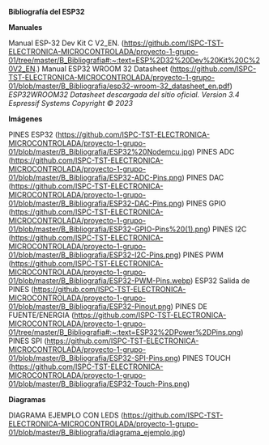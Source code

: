 **Bibliografía del ESP32**


**Manuales**

Manual ESP-32 Dev Kit C V2_EN. (https://github.com/ISPC-TST-ELECTRONICA-MICROCONTROLADA/proyecto-1-grupo-01/tree/master/B_Bibliografia#:~:text=ESP%2D32%20Dev%20Kit%20C%20V2_EN.)
Manual ESP32 WROOM 32 Datasheet (https://github.com/ISPC-TST-ELECTRONICA-MICROCONTROLADA/proyecto-1-grupo-01/blob/master/B_Bibliografia/esp32-wroom-32_datasheet_en.pdf)
*ESP32WROOM32 Datasheet descargada del sitio oficial. Version 3.4 Espressif Systems Copyright © 2023*

**Imágenes**

PINES ESP32 (https://github.com/ISPC-TST-ELECTRONICA-MICROCONTROLADA/proyecto-1-grupo-01/blob/master/B_Bibliografia/ESP32%20Nodemcu.jpg)
PINES ADC (https://github.com/ISPC-TST-ELECTRONICA-MICROCONTROLADA/proyecto-1-grupo-01/blob/master/B_Bibliografia/ESP32-ADC-Pins.png)
PINES DAC (https://github.com/ISPC-TST-ELECTRONICA-MICROCONTROLADA/proyecto-1-grupo-01/blob/master/B_Bibliografia/ESP32-DAC-Pins.png)
PINES GPIO (https://github.com/ISPC-TST-ELECTRONICA-MICROCONTROLADA/proyecto-1-grupo-01/blob/master/B_Bibliografia/ESP32-GPIO-Pins%20(1).png)
PINES I2C (https://github.com/ISPC-TST-ELECTRONICA-MICROCONTROLADA/proyecto-1-grupo-01/blob/master/B_Bibliografia/ESP32-I2C-Pins.png)
PINES PWM (https://github.com/ISPC-TST-ELECTRONICA-MICROCONTROLADA/proyecto-1-grupo-01/blob/master/B_Bibliografia/ESP32-PWM-Pins.webp)
ESP32 Salida de PINES (https://github.com/ISPC-TST-ELECTRONICA-MICROCONTROLADA/proyecto-1-grupo-01/blob/master/B_Bibliografia/ESP32-Pinout.png)
PINES DE FUENTE/ENERGIA (https://github.com/ISPC-TST-ELECTRONICA-MICROCONTROLADA/proyecto-1-grupo-01/tree/master/B_Bibliografia#:~:text=ESP32%2DPower%2DPins.png)
PINES SPI (https://github.com/ISPC-TST-ELECTRONICA-MICROCONTROLADA/proyecto-1-grupo-01/blob/master/B_Bibliografia/ESP32-SPI-Pins.png)
PINES TOUCH (https://github.com/ISPC-TST-ELECTRONICA-MICROCONTROLADA/proyecto-1-grupo-01/blob/master/B_Bibliografia/ESP32-Touch-Pins.png)

**Diagramas**

DIAGRAMA EJEMPLO CON LEDS (https://github.com/ISPC-TST-ELECTRONICA-MICROCONTROLADA/proyecto-1-grupo-01/blob/master/B_Bibliografia/diagrama_ejemplo.jpg)
